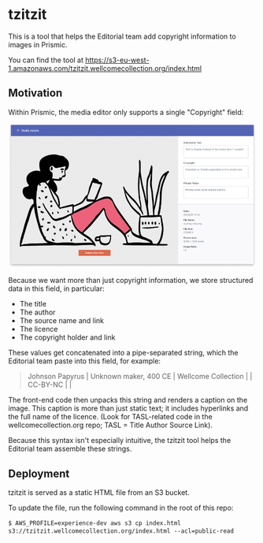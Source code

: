 # tzitzit

This is a tool that helps the Editorial team add copyright information to images in Prismic.

You can find the tool at <https://s3-eu-west-1.amazonaws.com/tzitzit.wellcomecollection.org/index.html>



## Motivation

Within Prismic, the media editor only supports a single "Copyright" field:

<img src="media-editor.png" alt="Screenshot of the Prismic media editor. The image is shown on the left, with three text boxes 'Alternative Text', 'Copyright' and 'Private Notes' on the right.">

Because we want more than just copyright information, we store structured data in this field, in particular:

*   The title
*   The author
*   The source name and link
*   The licence
*   The copyright holder and link

These values get concatenated into a pipe-separated string, which the Editorial team paste into this field, for example:

> Johnson Papyrus | Unknown maker, 400 CE | Wellcome Collection | | CC-BY-NC | |

The front-end code then unpacks this string and renders a caption on the image.
This caption is more than just static text; it includes hyperlinks and the full name of the licence.
(Look for TASL-related code in the wellcomecollection.org repo; TASL = Title Author Source Link).

Because this syntax isn't especially intuitive, the tzitzit tool helps the Editorial team assemble these strings.



## Deployment

tzitzit is served as a static HTML file from an S3 bucket.

To update the file, run the following command in the root of this repo:

```console
$ AWS_PROFILE=experience-dev aws s3 cp index.html s3://tzitzit.wellcomecollection.org/index.html --acl=public-read
```
